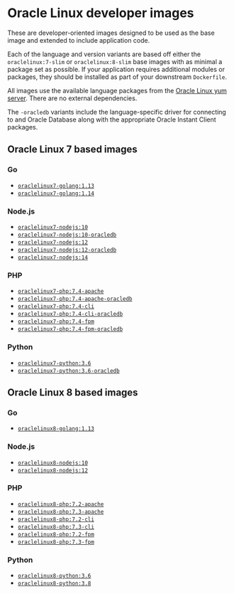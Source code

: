 # Oracle Linux developer images

These are developer-oriented images designed to be used as the base image and
extended to include application code.

Each of the language and version variants are based off either the
`oraclelinux:7-slim` or `oraclelinux:8-slim` base images with as minimal a
package set as possible. If your application requires additional modules or
packages, they should be installed as part of your downstream `Dockerfile`.

All images use the available language packages from the
[Oracle Linux yum server](https://yum.oracle.com). There are no external
dependencies.

The `-oracledb` variants include the language-specific driver for connecting to
and Oracle Database along with the appropriate Oracle Instant Client packages.

## Oracle Linux 7 based images

### Go

* [`oraclelinux7-golang:1.13`](oraclelinux7/golang/1.13/Dockerfile)
* [`oraclelinux7-golang:1.14`](oraclelinux7/golang/1.14/Dockerfile)

### Node.js

* [`oraclelinux7-nodejs:10`](oraclelinux7/nodejs/10/Dockerfile)
* [`oraclelinux7-nodejs:10-oracledb`](oraclelinux7/nodejs/10-oracledb/Dockerfile)
* [`oraclelinux7-nodejs:12`](oraclelinux7/nodejs/12/Dockerfile)
* [`oraclelinux7-nodejs:12-oracledb`](oraclelinux7/nodejs/12-oracledb/Dockerfile)
* [`oraclelinux7-nodejs:14`](oraclelinux7/nodejs/14/Dockerfile)

### PHP

* [`oraclelinux7-php:7.4-apache`](oraclelinux7/php/7.4-apache/Dockerfile)
* [`oraclelinux7-php:7.4-apache-oracledb`](oraclelinux7/php/7.4-apache-oracledb/Dockerfile)
* [`oraclelinux7-php:7.4-cli`](oraclelinux7/php/7.4-cli/Dockerfile)
* [`oraclelinux7-php:7.4-cli-oracledb`](oraclelinux7/php/7.4-cli-oracledb/Dockerfile)
* [`oraclelinux7-php:7.4-fpm`](oraclelinux7/php/7.4-fpm/Dockerfile)
* [`oraclelinux7-php:7.4-fpm-oracledb`](oraclelinux7/php/7.4-fpm-oracledb/Dockerfile)

### Python

* [`oraclelinux7-python:3.6`](oraclelinux7/python/3.6/Dockerfile)
* [`oraclelinux7-python:3.6-oracledb`](oraclelinux7/python/3.6-oracledb/Dockerfile)

## Oracle Linux 8 based images

### Go

* [`oraclelinux8-golang:1.13`](oraclelinux8/golang/1.13/Dockerfile)

### Node.js

* [`oraclelinux8-nodejs:10`](oraclelinux8/nodejs/10/Dockerfile)
* [`oraclelinux8-nodejs:12`](oraclelinux8/nodejs/12/Dockerfile)

### PHP

* [`oraclelinux8-php:7.2-apache`](oraclelinux8/php/7.2-apache/Dockerfile)
* [`oraclelinux8-php:7.3-apache`](oraclelinux8/php/7.3-apache/Dockerfile)
* [`oraclelinux8-php:7.2-cli`](oraclelinux8/php/7.2-cli/Dockerfile)
* [`oraclelinux8-php:7.3-cli`](oraclelinux8/php/7.3-cli/Dockerfile)
* [`oraclelinux8-php:7.2-fpm`](oraclelinux8/php/7.2-fpm/Dockerfile)
* [`oraclelinux8-php:7.3-fpm`](oraclelinux8/php/7.3-fpm/Dockerfile)


### Python

* [`oraclelinux8-python:3.6`](oraclelinux8/python/3.6/Dockerfile)
* [`oraclelinux8-python:3.8`](oraclelinux8/python/3.8/Dockerfile)
